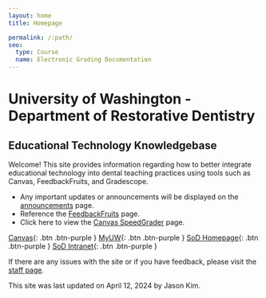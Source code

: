 ```yaml
---
layout: home
title: Homepage

permalink: /:path/
seo:
  type: Course
  name: Electronic Grading Documentation
---
```


# University of Washington - Department of Restorative Dentistry
## Educational Technology Knowledgebase

Welcome! This site provides information regarding how to better integrate educational technology into dental teaching practices using tools such as Canvas, FeedbackFruits, and Gradescope.

- Any important updates or announcements will be displayed on the [announcements](announcements.md) page.
- Reference the [FeedbackFruits](feedbackfruits.md) page.
- Click here to view the [Canvas SpeedGrader](speedgrader.md) page.

[Canvas](https://canvas.uw.edu){: .btn .btn-purple }
[MyUW](https://my.uw.edu){: .btn .btn-purple }
[SoD Homepage](https://dental.uw.edu){: .btn .btn-purple }
[SoD Intranet](https://uwnetid.sharepoint.com/sites/sod/){: .btn .btn-purple }






If there are any issues with the site or if you have feedback, please visit the [staff page](staff.md).




This site was last updated on April 12, 2024 by Jason Kim.